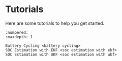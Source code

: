 # Tutorials

Here are some tutorials to help you get started.

```{toctree}
:numbered:
:maxdepth: 1

Battery Cycling <battery cycling>
SOC Estimation with EKF <soc estimation with ekf>
SOC Estimation with UKF <soc estimation with ukf>
```